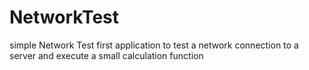 # NetworkTest
simple Network Test
first application to test a network connection to a server and execute a small calculation function 

